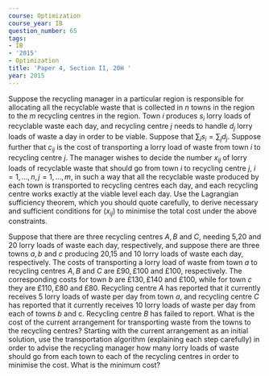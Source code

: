 ```yaml
---
course: Optimization
course_year: IB
question_number: 65
tags:
- IB
- '2015'
- Optimization
title: 'Paper 4, Section II, 20H '
year: 2015
---
```




Suppose the recycling manager in a particular region is responsible for allocating all the recyclable waste that is collected in $n$ towns in the region to the $m$ recycling centres in the region. Town $i$ produces $s_{i}$ lorry loads of recyclable waste each day, and recycling centre $j$ needs to handle $d_{j}$ lorry loads of waste a day in order to be viable. Suppose that $\sum_{i} s_{i}=\sum_{j} d_{j}$. Suppose further that $c_{i j}$ is the cost of transporting a lorry load of waste from town $i$ to recycling centre $j$. The manager wishes to decide the number $x_{i j}$ of lorry loads of recyclable waste that should go from town $i$ to recycling centre $j$, $i=1, \ldots, n, j=1, \ldots, m$, in such a way that all the recyclable waste produced by each town is transported to recycling centres each day, and each recycling centre works exactly at the viable level each day. Use the Lagrangian sufficiency theorem, which you should quote carefully, to derive necessary and sufficient conditions for $\left(x_{i j}\right)$ to minimise the total cost under the above constraints.

Suppose that there are three recycling centres $A, B$ and $C$, needing 5,20 and 20 lorry loads of waste each day, respectively, and suppose there are three towns $a, b$ and $c$ producing 20,15 and 10 lorry loads of waste each day, respectively. The costs of transporting a lorry load of waste from town $a$ to recycling centres $A, B$ and $C$ are $£ 90, £ 100$ and $£ 100$, respectively. The corresponding costs for town $b$ are $£ 130, £ 140$ and $£ 100$, while for town $c$ they are $£ 110, £ 80$ and $£ 80$. Recycling centre $A$ has reported that it currently receives 5 lorry loads of waste per day from town $a$, and recycling centre $C$ has reported that it currently receives 10 lorry loads of waste per day from each of towns $b$ and c. Recycling centre $B$ has failed to report. What is the cost of the current arrangement for transporting waste from the towns to the recycling centres? Starting with the current
arrangement as an initial solution, use the transportation algorithm (explaining each step carefully) in order to advise the recycling manager how many lorry loads of waste should go from each town to each of the recycling centres in order to minimise the cost. What is the minimum cost?